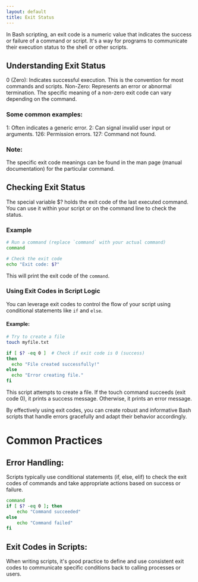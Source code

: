 ```yaml
---
layout: default
title: Exit Status
---
```


In Bash scripting, an exit code is a numeric value that indicates the success or failure of a command or script. It's a way for programs to communicate their execution status to the shell or other scripts.

## Understanding Exit Status
0 (Zero): Indicates successful execution. This is the convention for most commands and scripts.
Non-Zero: Represents an error or abnormal termination. The specific meaning of a non-zero exit code can vary depending on the command. 

### Some common examples:
1: Often indicates a generic error.
2: Can signal invalid user input or arguments.
126: Permission errors.
127: Command not found.
### Note: 
The specific exit code meanings can be found in the man page (manual documentation) for the particular command.

## Checking Exit Status
The special variable $? holds the exit code of the last executed command. You can use it within your script or on the command line to check the status.

### Example
```bash
# Run a command (replace `command` with your actual command)
command

# Check the exit code
echo "Exit code: $?"
```
This will print the exit code of the `command`.

### Using Exit Codes in Script Logic
You can leverage exit codes to control the flow of your script using conditional statements like `if` and `else`.

#### Example:
```bash
# Try to create a file
touch myfile.txt

if [ $? -eq 0 ]  # Check if exit code is 0 (success)
then
  echo "File created successfully!"
else
  echo "Error creating file."
fi
```
This script attempts to create a file. If the touch command succeeds (exit code 0), it prints a success message. Otherwise, it prints an error message.

By effectively using exit codes, you can create robust and informative Bash scripts that handle errors gracefully and adapt their behavior accordingly.

# Common Practices
## Error Handling: 
Scripts typically use conditional statements (if, else, elif) to check the exit codes of commands and take appropriate actions based on success or failure.

```bash
command
if [ $? -eq 0 ]; then
    echo "Command succeeded"
else
    echo "Command failed"
fi
```
## Exit Codes in Scripts: 
When writing scripts, it's good practice to define and use consistent exit codes to communicate specific conditions back to calling processes or users.
